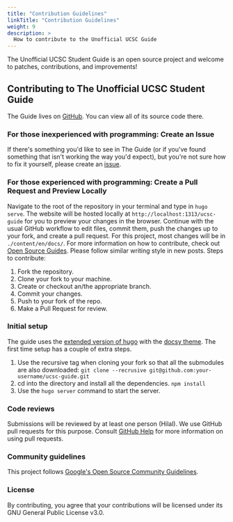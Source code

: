 ```yaml
---
title: "Contribution Guidelines"
linkTitle: "Contribution Guidelines"
weight: 9
description: >
  How to contribute to the Unofficial UCSC Guide
---
```


The Unofficial UCSC Student Guide is an open source project and welcome to patches, contributions, and improvements!

## Contributing to The Unofficial UCSC Student Guide
The Guide lives on [GitHub](https://github.com/hamorrar/ucsc-guide). You can view all of its source code there.

### For those inexperienced with programming: Create an Issue
If there's something you'd like to see in The Guide (or if you've found something that isn't working the way you'd expect), but you're not sure how to fix it yourself, please create an [issue](https://github.com/hamorrar/ucsc-guide/issues).

### For those experienced with programming: Create a Pull Request and Preview Locally
Navigate to the root of the repository in your terminal and type in ``hugo serve``. The website will be hosted locally at ``http://localhost:1313/ucsc-guide`` for you to preview your changes in the browser. Continue with the usual GitHub workflow to edit files, commit them, push the changes up to your fork, and create a pull request. For this project, most changes will be in ``./content/en/docs/``. For more information on how to contribute, check out [Open Source Guides](https://opensource.guide/how-to-contribute/). Please follow similar writing style in new posts.
Steps to contribute:
1. Fork the repository.
1. Clone your fork to your machine.
1. Create or checkout an/the appropriate branch.
1. Commit your changes.
1. Push to your fork of the repo.
1. Make a Pull Request for review.

### Initial setup
The guide uses the [extended version of hugo](https://github.com/gohugoio/hugo/releases) with the [docsy theme](https://www.docsy.dev/docs/getting-started/). The first time setup has a couple of extra steps.
1. Use the recursive tag when cloning your fork so that all the submodules are also downloaded: `git clone --recrusive git@github.com:your-username/ucsc-guide.git`
1. cd into the directory and install all the dependencies. `npm install`
1. Use the `hugo server` command to start the server.

### Code reviews
Submissions will be reviewed by at least one person (Hilal). We use GitHub pull requests for this purpose. Consult [GitHub Help](https://help.github.com/articles/about-pull-requests/) for more information on using pull requests.

### Community guidelines
This project follows [Google's Open Source Community Guidelines](https://opensource.google.com/conduct/).

### License
By contributing, you agree that your contributions will be licensed under its GNU General Public License v3.0.
